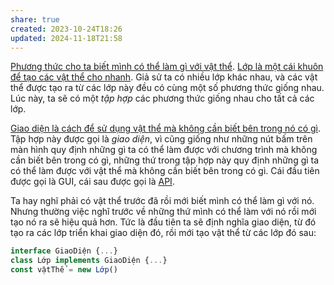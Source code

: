 ```yaml
---
share: true
created: 2023-10-24T18:26
updated: 2024-11-18T21:58
---
```

[Phương thức cho ta biết mình có thể làm gì với vật thể](./Ph%C6%B0%C6%A1ng%20th%E1%BB%A9c%20cho%20ta%20bi%E1%BA%BFt%20m%C3%ACnh%20c%C3%B3%20th%E1%BB%83%20l%C3%A0m%20g%C3%AC%20v%E1%BB%9Bi%20v%E1%BA%ADt%20th%E1%BB%83.md). [Lớp là một cái khuôn để tạo các vật thể cho nhanh](../V%E1%BA%ADt%20th%E1%BB%83,%20l%E1%BB%9Bp/L%E1%BB%9Bp%20l%C3%A0%20m%E1%BB%99t%20c%C3%A1i%20khu%C3%B4n%20%C4%91%E1%BB%83%20t%E1%BA%A1o%20c%C3%A1c%20v%E1%BA%ADt%20th%E1%BB%83%20cho%20nhanh.md). Giả sử ta có nhiều lớp khác nhau, và các vật thể được tạo ra từ các lớp này đều có cùng một số phương thức giống nhau. Lúc này, ta sẽ có một *tập hợp* các phương thức giống nhau cho tất cả các lớp. 

[Giao diện là cách để sử dụng vật thể mà không cần biết bên trong nó có gì](../M%C3%B4%20%C4%91un/Giao%20di%E1%BB%87n%20l%C3%A0%20c%C3%A1ch%20%C4%91%E1%BB%83%20s%E1%BB%AD%20d%E1%BB%A5ng%20v%E1%BA%ADt%20th%E1%BB%83%20m%C3%A0%20kh%C3%B4ng%20c%E1%BA%A7n%20bi%E1%BA%BFt%20b%C3%AAn%20trong%20n%C3%B3%20c%C3%B3%20g%C3%AC.md). Tập hợp này được gọi là *giao diện*, vì cũng giống như những nút bấm trên màn hình quy định những gì ta có thể làm được với chương trình mà không cần biết bên trong có gì, những thứ trong tập hợp này quy định những gì ta có thể làm được với vật thể mà không cần biết bên trong có gì. Cái đầu tiên được gọi là GUI, cái sau được gọi là [API](../M%C3%B4%20%C4%91un/API%20l%C3%A0%20giao%20di%E1%BB%87n%20c%E1%BB%A7a%20m%E1%BB%99t%20ch%C6%B0%C6%A1ng%20tr%C3%ACnh.md).

Ta hay nghĩ phải có vật thể trước đã rồi mới biết mình có thể làm gì với nó. Nhưng thường việc nghĩ trước về những thứ mình có thể làm với nó rồi mới tạo nó ra sẽ hiệu quả hơn. Tức là đầu tiên ta sẽ định nghĩa giao diện, từ đó tạo ra các lớp triển khai giao diện đó, rồi mới tạo vật thể từ các lớp đó sau:
```ts
interface GiaoDiện {...}
class Lớp implements GiaoDiện {...}
const vậtThể = new Lớp()
```